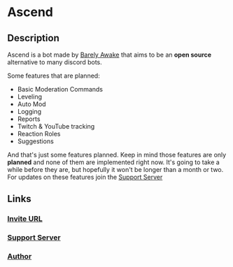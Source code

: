 # Ascend

## Description

Ascend is a bot made by [Barely Awake](https://github.com/Barely-Awake)
that aims to be an **open source** alternative to many discord bots.

Some features that are planned:

* Basic Moderation Commands
* Leveling
* Auto Mod
* Logging
* Reports
* Twitch & YouTube tracking
* Reaction Roles
* Suggestions

And that's just some features planned. Keep in mind those features are
only **planned** and none of them are implemented right now. It's going to
take a while before they are, but hopefully it won't be longer than a
month or two. For updates on these features join the
[Support Server](https://discord.gg/PpdbKXKgT3)

## Links

### [Invite URL](https://discord.com/api/oauth2/authorize?client_id=827414617684049931&permissions=412317248584&scope=applications.commands%20bot)

### [Support Server](https://discord.gg/PpdbKXKgT3)

### [Author](https://github.com/Barely-Awake)
